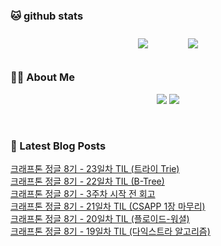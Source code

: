 
###  🐱 github stats  

<div id="main" align="center">
    <img src="https://github-readme-stats.vercel.app/api?username=Kojaewoong0504&count_private=true&show_icons=true&theme=tokyonight"
        style="height: auto; margin-left: 20px; margin-right: 20px; padding: 10px;"/>
    <img src="https://github-readme-stats.vercel.app/api/top-langs/?username=Kojaewoong0504&layout=compact"   
        style="height: auto; margin-left: 20px; margin-right: 20px; padding: 10px;"/>
</div>

###  💁‍♀️ About Me  
<p align="center">
    <a href="https://www.gowoong.com/"><img src="https://img.shields.io/badge/Blog-FF5722?style=flat-square&logo=Blogger&logoColor=white"/></a>
    <a href="mailto:jaewoong.ko0504@gmail.com"><img src="https://img.shields.io/badge/Gmail-d14836?style=flat-square&logo=Gmail&logoColor=white&link=ilovefran.ofm@gmail.com"/></a>
</p>

<br>

### 📕 Latest Blog Posts   

<a href ="https://www.gowoong.com/45"> 크래프톤 정글 8기 - 23일차 TIL (트라이 Trie) </a> <br>
<a href ="https://www.gowoong.com/44"> 크래프톤 정글 8기 - 22일차 TIL (B-Tree) </a> <br>
<a href ="https://www.gowoong.com/43"> 크래프톤 정글 8기 - 3주차 시작 전 회고 </a> <br>
<a href ="https://www.gowoong.com/42"> 크래프톤 정글 8기 - 21일차 TIL (CSAPP 1장 마무리) </a> <br>
<a href ="https://www.gowoong.com/41"> 크래프톤 정글 8기 - 20일차 TIL (플로이드-워셜) </a> <br>
<a href ="https://www.gowoong.com/40"> 크래프톤 정글 8기 - 19일차 TIL (다익스트라 알고리즘) </a> <br>

